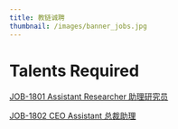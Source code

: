 ```yaml
---
title: 教链诚聘
thumbnail: /images/banner_jobs.jpg
---
```


# Talents Required
  
[JOB-1801 Assistant Researcher 助理研究员](/talent/job1801/)

[JOB-1802 CEO Assistant 总裁助理](/talent/job1802/)


